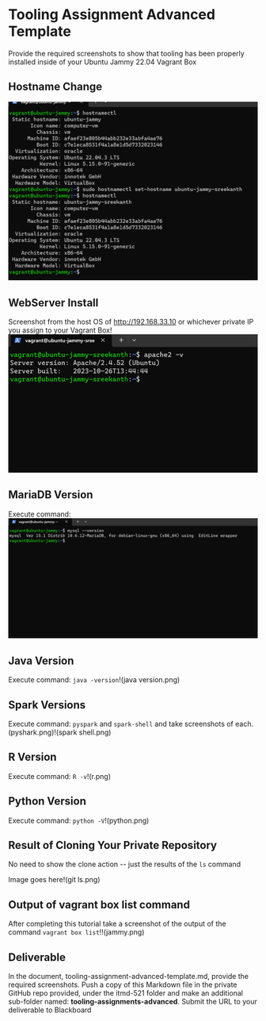 # Tooling Assignment Advanced Template

Provide the required screenshots to show that tooling has been properly installed inside of your Ubuntu Jammy 22.04 Vagrant Box

## Hostname Change
![Host name](<hostname.png>)


## WebServer Install

Screenshot from the host OS of http://192.168.33.10  or whichever private IP you assign to your Vagrant Box!![webserver install](<apache2.png>)

## MariaDB Version

Execute command: ![mariaDB](<mysql.png>)

## Java Version

Execute command: `java -version`!(java version.png)

## Spark Versions

Execute command: `pyspark` and `spark-shell` and take screenshots of each.
(pyshark.png)!(spark shell.png)
## R Version

Execute command: `R -v`!(r.png)

## Python Version

Execute command: `python -V`!(python.png)

## Result of Cloning Your Private Repository

No need to show the clone action -- just the results of the `ls` command

Image goes here!(git ls.png)

## Output of vagrant box list command

After completing this tutorial take a screenshot of the output of the command ```vagrant box list```!!(jammy.png)

## Deliverable

In the document, tooling-assignment-advanced-template.md, provide the required screenshots. Push a copy of this Markdown file in the private GitHub repo provided, under the itmd-521 folder and make an additional sub-folder named: **tooling-assignments-advanced**.  Submit the URL to your deliverable to Blackboard
